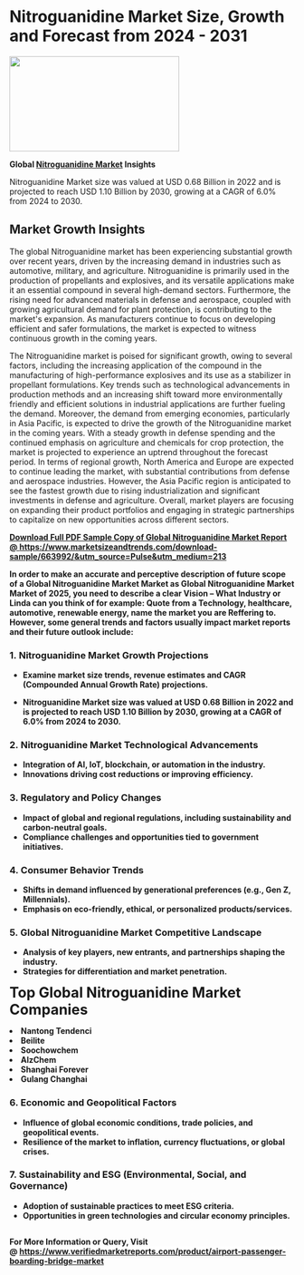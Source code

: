 <H1>Nitroguanidine Market Size, Growth and Forecast from 2024 - 2031</H1><img class="aligncenter size-medium wp-image-584254" src="https://thirdeyenews.in/wp-content/uploads/2024/09/Global-Market-Research-300x168.jpeg" alt="" width="300" height="168" /><p><strong>Global&nbsp;<a href="https://www.marketsizeandtrends.com/download-sample/663992/&amp;utm_source=Pulse&amp;utm_medium=213">Nitroguanidine Market</a> Insights</strong></p><p>Nitroguanidine Market size was valued at USD 0.68 Billion in 2022 and is projected to reach USD 1.10 Billion by 2030, growing at a CAGR of 6.0% from 2024 to 2030.</p><p><h2>Market Growth Insights</h2> <p>The global Nitroguanidine market has been experiencing substantial growth over recent years, driven by the increasing demand in industries such as automotive, military, and agriculture. Nitroguanidine is primarily used in the production of propellants and explosives, and its versatile applications make it an essential compound in several high-demand sectors. Furthermore, the rising need for advanced materials in defense and aerospace, coupled with growing agricultural demand for plant protection, is contributing to the market's expansion. As manufacturers continue to focus on developing efficient and safer formulations, the market is expected to witness continuous growth in the coming years.</p> <p><strong><a href="#"></a></strong></p> <p>The Nitroguanidine market is poised for significant growth, owing to several factors, including the increasing application of the compound in the manufacturing of high-performance explosives and its use as a stabilizer in propellant formulations. Key trends such as technological advancements in production methods and an increasing shift toward more environmentally friendly and efficient solutions in industrial applications are further fueling the demand. Moreover, the demand from emerging economies, particularly in Asia Pacific, is expected to drive the growth of the Nitroguanidine market in the coming years. With a steady growth in defense spending and the continued emphasis on agriculture and chemicals for crop protection, the market is projected to experience an uptrend throughout the forecast period. In terms of regional growth, North America and Europe are expected to continue leading the market, with substantial contributions from defense and aerospace industries. However, the Asia Pacific region is anticipated to see the fastest growth due to rising industrialization and significant investments in defense and agriculture. Overall, market players are focusing on expanding their product portfolios and engaging in strategic partnerships to capitalize on new opportunities across different sectors. <p><strong><a href="#"></p><p><span class=""><strong>Download Full PDF Sample Copy of Global Nitroguanidine Market Report</strong> @ <a href="https://www.marketsizeandtrends.com/download-sample/663992/&amp;utm_source=Pulse&amp;utm_medium=213" target="_blank">https://www.marketsizeandtrends.com/download-sample/663992/&amp;utm_source=Pulse&amp;utm_medium=213</a></span></p><p>In order to make an accurate and perceptive description of future scope of a Global&nbsp;Nitroguanidine Market Market as Global&nbsp;Nitroguanidine Market Market of 2025, you need to describe a clear Vision &ndash; What Industry or Linda can you think of for example: Quote from a Technology, healthcare, automotive, renewable energy, name the market you are Reffering to. However, some general trends and factors usually impact market reports and their future outlook include:</p><h3>1.&nbsp;<strong>Nitroguanidine Market Growth Projections</strong></h3><ul><li>Examine market size trends, revenue estimates and CAGR (Compounded Annual Growth Rate) projections.</li><li><p>Nitroguanidine Market size was valued at USD 0.68 Billion in 2022 and is projected to reach USD 1.10 Billion by 2030, growing at a CAGR of 6.0% from 2024 to 2030.</p></li></ul><h3>2.&nbsp;<strong>Nitroguanidine Market Technological Advancements</strong></h3><ul><li>Integration of AI, IoT, blockchain, or automation in the industry.</li><li>Innovations driving cost reductions or improving efficiency.</li></ul><h3>3.&nbsp;<strong>Regulatory and Policy Changes</strong></h3><ul><li>Impact of global and regional regulations, including sustainability and carbon-neutral goals.</li><li>Compliance challenges and opportunities tied to government initiatives.</li></ul><h3>4.&nbsp;<strong>Consumer Behavior Trends</strong></h3><ul><li>Shifts in demand influenced by generational preferences (e.g., Gen Z, Millennials).</li><li>Emphasis on eco-friendly, ethical, or personalized products/services.</li></ul><h3>5.&nbsp;<strong>Global Nitroguanidine Market Competitive Landscape</strong></h3><ul><li>Analysis of key players, new entrants, and partnerships shaping the industry.</li><li>Strategies for differentiation and market penetration.</li></ul><p data-pm-slice="1 1 []"><span style="color: inherit; font-family: inherit; font-size: 25px;">Top Global Nitroguanidine Market Companies</span></p><div class="" data-test-id=""><p><li>Nantong Tendenci</li><li> Beilite</li><li> Soochowchem</li><li> AlzChem</li><li> Shanghai Forever</li><li> Gulang Changhai</li></p></div><h3>6.&nbsp;<strong>Economic and Geopolitical Factors</strong></h3><ul><li>Influence of global economic conditions, trade policies, and geopolitical events.</li><li>Resilience of the market to inflation, currency fluctuations, or global crises.</li></ul><h3>7.&nbsp;<strong>Sustainability and ESG (Environmental, Social, and Governance)</strong></h3><ul><li>Adoption of sustainable practices to meet ESG criteria.</li><li>Opportunities in green technologies and circular economy principles.</li></ul><h2><strong style="font-size: 14px;">For More Information or Query, Visit @&nbsp;</strong><a style="background-color: #ffffff; font-size: 14px;" href="https://www.marketsizeandtrends.com/report/nitroguanidine-market/" target="_blank">https://www.verifiedmarketreports.com/product/airport-passenger-boarding-bridge-market</a></h2>
